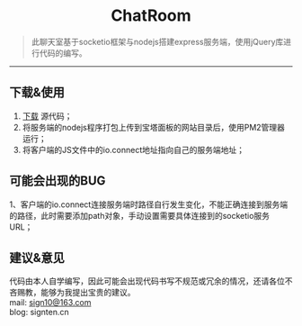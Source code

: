 <h1 align="center">ChatRoom</h1>

> 此聊天室基于socketio框架与nodejs搭建express服务端，使用jQuery库进行代码的编写。

---


## 下载&使用
1.  [下载](https://codeload.github.com/Sign10/Chatroom-socketio-nodejs-jQuery/zip/refs/heads/main) 源代码；
2. 将服务端的nodejs程序打包上传到宝塔面板的网站目录后，使用PM2管理器运行；
3. 将客户端的JS文件中的io.connect地址指向自己的服务端地址；

## 可能会出现的BUG
1、客户端的io.connect连接服务端时路径自行发生变化，不能正确连接到服务端的路径，此时需要添加path对象，手动设置需要具体连接到的socketio服务URL；

## 建议&意见
代码由本人自学编写，因此可能会出现代码书写不规范或冗余的情况，还请各位不吝赐教，能够为我提出宝贵的建议。   
mail: sign10@163.com   <br/>blog: signten.cn
